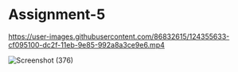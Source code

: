 # Assignment-5


https://user-images.githubusercontent.com/86832615/124355633-cf095100-dc2f-11eb-9e85-992a8a3ce9e6.mp4


![Screenshot (376)](https://user-images.githubusercontent.com/86832615/124356409-86539700-dc33-11eb-9df9-94a44318ce4d.png)
